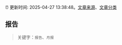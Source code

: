 :alarm_clock: 更新时间: 2025-04-27 13:38:48。[文章来源](/README.md)、[文章分类](/TAGS.md)

## 报告


> 关键字：`报告`、`月报`



